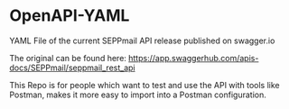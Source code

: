 # OpenAPI-YAML
YAML File of the current SEPPmail API release published on swagger.io

The original can be found here:
https://app.swaggerhub.com/apis-docs/SEPPmail/seppmail_rest_api

This Repo is for people which want to test and use the API with tools like Postman, makes it more easy to import into a Postman configuration.
